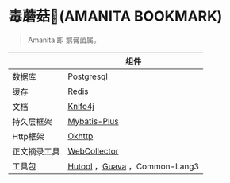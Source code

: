 # 毒蘑菇🍄(AMANITA BOOKMARK)

> Amanita 即 鹅膏菌属。

| |组件|
|---|---|
|数据库|Postgresql|
|缓存|[Redis](https://github.com/redis/redis)|
|文档|[Knife4j](https://github.com/xiaoymin/swagger-bootstrap-ui)|
|持久层框架|[Mybatis-Plus](https://github.com/baomidou/mybatis-plus)|
|Http框架|[Okhttp](https://github.com/square/okhttp)|
|正文摘录工具|[WebCollector](https://github.com/CrawlScript/WebCollector)|
|工具包|[Hutool](https://github.com/dromara/hutool) ，[Guava](https://github.com/google/guava) ，Common-Lang3|
